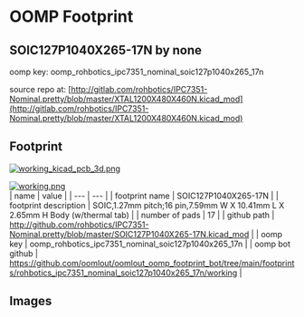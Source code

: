 # OOMP Footprint  
## SOIC127P1040X265-17N  by none  
  
oomp key: oomp_rohbotics_ipc7351_nominal_soic127p1040x265_17n  
  
source repo at: [http://gitlab.com/rohbotics/IPC7351-Nominal.pretty/blob/master/XTAL1200X480X460N.kicad_mod](http://gitlab.com/rohbotics/IPC7351-Nominal.pretty/blob/master/XTAL1200X480X460N.kicad_mod)  
## Footprint  
  
[![working_kicad_pcb_3d.png](working_kicad_pcb_3d_600.png)](working_kicad_pcb_3d.png)  
  
[![working.png](working_600.png)](working.png)  
| name | value | 
| --- | --- | 
| footprint name | SOIC127P1040X265-17N | 
| footprint description | SOIC,1.27mm pitch;16 pin,7.59mm W X 10.41mm L X 2.65mm H Body (w/thermal tab) | 
| number of pads | 17 | 
| github path | http://github.com/rohbotics/IPC7351-Nominal.pretty/blob/master/SOIC127P1040X265-17N.kicad_mod | 
| oomp key | oomp_rohbotics_ipc7351_nominal_soic127p1040x265_17n | 
| oomp bot github | https://github.com/oomlout/oomlout_oomp_footprint_bot/tree/main/footprints/rohbotics_ipc7351_nominal_soic127p1040x265_17n/working | 
## Images  
